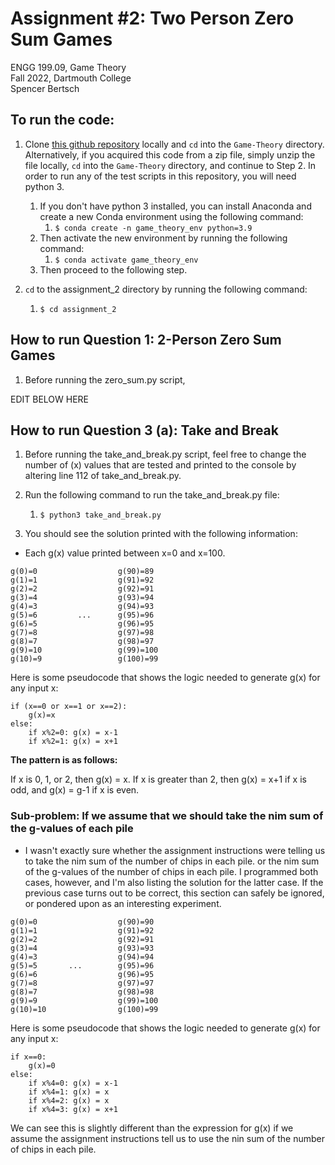 # Assignment #2: Two Person Zero Sum Games

ENGG 199.09, Game Theory  
Fall 2022, Dartmouth College  
Spencer Bertsch   

## To run the code: 

1. Clone [this github repository](https://github.com/spencerbertsch1/Game-Theory) locally and `cd` into the `Game-Theory` directory. 
Alternatively, if you acquired this code from a zip file, simply unzip the file locally, `cd` into the `Game-Theory` directory, and continue to Step 2. 
In order to run any of the test scripts in this repository, you will need python 3. 
   1. If you don't have python 3 installed, you can install Anaconda and create a new Conda environment using the following command:
      1. `$ conda create -n game_theory_env python=3.9`
   2. Then activate the new environment by running the following command:
       1. `$ conda activate game_theory_env`
   3. Then proceed to the following step. 
   

2. `cd` to the assignment_2 directory by running the following command:
   1. `$ cd assignment_2`

## How to run Question 1: 2-Person Zero Sum Games
1. Before running the zero_sum.py script, 

EDIT BELOW HERE

## How to run Question 3 (a): Take and Break

1. Before running the take_and_break.py script, feel free to change the number of (x) values that are tested and printed to the console by altering line 112 of take_and_break.py. 

1. Run the following command to run the take_and_break.py file: 
    1. `$ python3 take_and_break.py`

3. You should see the solution printed with the following information: 
 - Each g(x) value printed between x=0 and x=100. 

```
g(0)=0                  g(90)=89
g(1)=1                  g(91)=92
g(2)=2                  g(92)=91
g(3)=4                  g(93)=94
g(4)=3                  g(94)=93
g(5)=6         ...      g(95)=96
g(6)=5                  g(96)=95
g(7)=8                  g(97)=98
g(8)=7                  g(98)=97
g(9)=10                 g(99)=100
g(10)=9                 g(100)=99
```

Here is some pseudocode that shows the logic needed to generate g(x) for any input x: 

```
if (x==0 or x==1 or x==2):
    g(x)=x
else:
    if x%2=0: g(x) = x-1
    if x%2=1: g(x) = x+1
```

**The pattern is as follows:**  

If x is 0, 1, or 2, then g(x) = x. If x is greater than 2, then g(x) = x+1 if x is odd, and g(x) = g-1 if x is even. 

### Sub-problem: If we assume that we should take the nim sum of the g-values of each pile
- I wasn't exactly sure whether the assignment instructions were telling us to take the nim sum of the number of chips in each pile. or the nim sum of the g-values of the number of chips in each pile. I programmed both cases, however, and I'm also listing the solution for the latter case. If the previous case turns out to be correct, this section can safely be ignored, or pondered upon as an interesting experiment. 

```
g(0)=0                  g(90)=90
g(1)=1                  g(91)=92
g(2)=2                  g(92)=91
g(3)=4                  g(93)=93
g(4)=3                  g(94)=94
g(5)=5       ...        g(95)=96
g(6)=6                  g(96)=95
g(7)=8                  g(97)=97
g(8)=7                  g(98)=98
g(9)=9                  g(99)=100
g(10)=10                g(100)=99
```

Here is some pseudocode that shows the logic needed to generate g(x) for any input x: 

```
if x==0:
    g(x)=0
else:
    if x%4=0: g(x) = x-1
    if x%4=1: g(x) = x
    if x%4=2: g(x) = x
    if x%4=3: g(x) = x+1
```

We can see this is slightly different than the expression for g(x) if we assume the assignment instructions tell us to use the nin sum of the number of chips in each pile. 